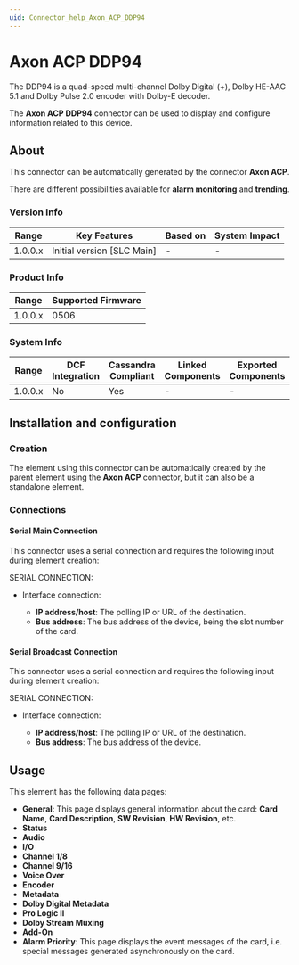 ```yaml
---
uid: Connector_help_Axon_ACP_DDP94
---
```


# Axon ACP DDP94

The DDP94 is a quad-speed multi-channel Dolby Digital (+), Dolby HE-AAC 5.1 and Dolby Pulse 2.0 encoder with Dolby-E decoder.

The **Axon ACP DDP94** connector can be used to display and configure information related to this device.

## About

This connector can be automatically generated by the connector **Axon ACP**.

There are different possibilities available for **alarm monitoring** and **trending**.

### Version Info

| **Range** | **Key Features**             | **Based on** | **System Impact** |
|-----------|------------------------------|--------------|-------------------|
| 1.0.0.x   | Initial version \[SLC Main\] | \-           | \-                |

### Product Info

| Range     | Supported Firmware     |
|-----------|------------------------|
| 1.0.0.x   | 0506                   |

### System Info

| Range     | DCF Integration     | Cassandra Compliant     | Linked Components     | Exported Components     |
|-----------|---------------------|-------------------------|-----------------------|-------------------------|
| 1.0.0.x   | No                  | Yes                     | \-                    | \-                      |

## Installation and configuration

### Creation

The element using this connector can be automatically created by the parent element using the **Axon ACP** connector, but it can also be a standalone element.

### Connections

#### Serial Main Connection

This connector uses a serial connection and requires the following input during element creation:

SERIAL CONNECTION:

- Interface connection:

  - **IP address/host**: The polling IP or URL of the destination.
  - **Bus address**: The bus address of the device, being the slot number of the card.

#### Serial Broadcast Connection

This connector uses a serial connection and requires the following input during element creation:

SERIAL CONNECTION:

- Interface connection:

  - **IP address/host**: The polling IP or URL of the destination.
  - **Bus address**: The bus address of the device.

## Usage

This element has the following data pages:

- **General**: This page displays general information about the card: **Card Name**, **Card Description**, **SW Revision**, **HW Revision**, etc.
- **Status**
- **Audio**
- **I/O**
- **Channel 1/8**
- **Channel 9/16**
- **Voice Over**
- **Encoder**
- **Metadata**
- **Dolby Digital Metadata**
- **Pro Logic II**
- **Dolby Stream Muxing**
- **Add-On**
- **Alarm Priority**: This page displays the event messages of the card, i.e. special messages generated asynchronously on the card.
